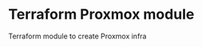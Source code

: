 # Terraform Proxmox module

Terraform module to create Proxmox infra

<!-- markdownlint-disable MD033 -->
<!-- BEGIN_TF_DOCS -->
<!-- END_TF_DOCS -->
<!-- markdownlint-enable MD033 -->
